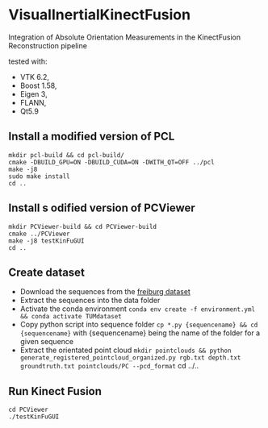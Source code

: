 # VisualInertialKinectFusion
Integration of Absolute Orientation Measurements in the KinectFusion Reconstruction pipeline



tested with:
 - VTK 6.2, 
 - Boost 1.58, 
 - Eigen 3,
 - FLANN,
 - Qt5.9

## Install a modified version of PCL
```
mkdir pcl-build && cd pcl-build/
cmake -DBUILD_GPU=ON -DBUILD_CUDA=ON -DWITH_QT=OFF ../pcl
make -j8
sudo make install
cd ..
```


## Install s odified version of PCViewer
```
mkdir PCViewer-build && cd PCViewer-build
cmake ../PCViewer
make -j8 testKinFuGUI
cd ..
```



## Create dataset
 - Download the sequences from the [freiburg dataset](https://vision.in.tum.de/data/datasets/rgbd-dataset/download)
 - Extract the sequences into the data folder
 - Activate the conda environment 
`conda env create -f environment.yml && conda activate TUMdataset`
 - Copy python script into sequence folder 
 `cp *.py {sequencename} && cd {sequencename}` 
 with {sequencename} being the name of the folder for a given sequence
 - Extract the orientated point cloud 
 `mkdir pointclouds && python generate_registered_pointcloud_organized.py rgb.txt depth.txt groundtruth.txt pointclouds/PC --pcd_format` 
 cd ../..

## Run Kinect Fusion
```
cd PCViewer
./testKinFuGUI
```
